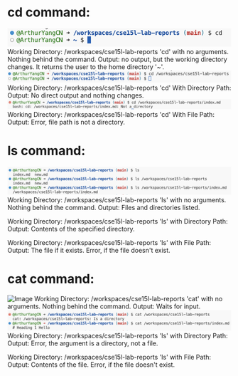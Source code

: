 # cd command:

![Image](cd.png)
Working Directory: /workspaces/cse15l-lab-reports
'cd' with no arguments. Nothing behind the command.
Output: no output, but the working directory changes. It returns the user to the home directory '~'.
![Image](cd2.png)
Working Directory: /workspaces/cse15l-lab-reports
'cd' With Directory Path:
Output: No direct output and nothing changes.
![Image](cd3.png)
Working Directory: /workspaces/cse15l-lab-reports
'cd' With File Path:
Output: Error, file path is not a directory.

# ls command:

![Image](ls.png)
Working Directory: /workspaces/cse15l-lab-reports
'ls' with no arguments. Nothing behind the command.
Output: Files and directories listed.

Working Directory: /workspaces/cse15l-lab-reports
'ls' with Directory Path:
Output: Contents of the specified directory.

Working Directory: /workspaces/cse15l-lab-reports
'ls' with File Path:
Output: The file if it exists. Error, if the file doesn't exist.


# cat command:
![Image](cat.png)
Working Directory: /workspaces/cse15l-lab-reports
'cat' with no arguments. Nothing behind the command.
Output: Waits for input.
![Image](cat2.png)
Working Directory: /workspaces/cse15l-lab-reports
'ls' with Directory Path:
Output: Error, the argument is a directory, not a file.

Working Directory: /workspaces/cse15l-lab-reports
'ls' with File Path:
Output: Contents of the file. Error, if the file doesn't exist.

